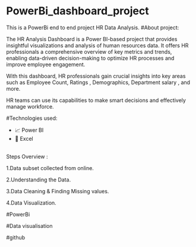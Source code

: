 # PowerBi_dashboard_project
This is a PowerBi end to end project
HR Data Analysis.
#About project:

The HR Analysis Dashboard is a Power BI-based project that provides insightful visualizations and analysis of human resources data. It offers HR professionals a comprehensive overview of key metrics and trends, enabling data-driven decision-making to optimize HR processes and improve employee engagement.

With this dashboard, HR professionals gain crucial insights into key areas such as Employee Count, Ratings , Demographics, Department salary , and more.

HR teams can use its capabilities to make smart decisions and effectively manage workforce.

#Technologies used:
- 📈 Power BI
- 🔢 Excel<br><br>

Steps Overview :

1.Data subset collected from online.

2.Understanding the Data.

3.Data Cleaning & Finding Missing values.

4.Data Visualization.

#PowerBi

#Data visualisation

#github
